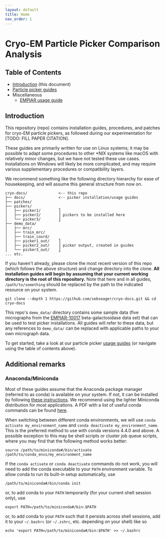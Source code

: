 ```yaml
---
layout: default
title: Home
nav_order: 1
---
```


# Cryo-EM Particle Picker Comparison Analysis

## Table of Contents

- [Introduction](#introduction) (this document)
- [Particle picker guides](pickers)
- Miscellaneous
    - [EMPIAR usage guide](empiar.md)

## Introduction

This repository (repo) contains installation guides, procedures, and patches for cryo-EM particle pickers, as followed during our experimentation for [TODO: FILL PAPER CITATION].

These guides are primarily written for use on Linux systems; it may be possible to adapt some procedures to other *NIX systems like macOS with relatively minor changes, but we have not tested these use cases. Installations on Windows will likely be more complicated, and may require various supplementary procedures or compatibility layers.

We recommend something like the following directory hierarchy for ease of housekeeping, and will assume this general structure from now on.

```text
cryo-docs/              <-- this repo
├── docs/               <-- picker installation/usage guides
├── patches/
├── pickers/
│   ├── picker1/        ⎤
│   ├── picker2/        ⎥ pickers to be installed here
│   └── picker3/        ⎦
├── demo_data/
│   ├── mrc/
│   ├── train_mrc/
│   ├── train_coord/
│   ├── picker1_out/    ⎤
│   ├── picker2_out/    ⎥ picker output, created in guides
│   └── picker3_out/    ⎦
... etc.
```

If you haven't already, please clone the most recent version of this repo (which follows the above structure) and change directory into the clone. **All installation guides will begin by assuming that your current working directory is the root of this repository.** Note that here and in all guides, `/path/to/something` should be replaced by the path to the indicated resource on your system.

```shell script
git clone --depth 1 https://github.com/sebseager/cryo-docs.git && cd cryo-docs
```

This repo's `demo_data/` directory contains some sample data (five micrographs from the [EMPIAR-10017](https://www.ebi.ac.uk/pdbe/emdb/empiar/entry/10017/) beta-galactosidase data set) that can be used to test picker installations. All guides will refer to these data, but any references to `demo_data/` can be replaced with applicable paths to your own micrograph data.

To get started, take a look at our particle picker [usage guides](/docs) (or navigate using the table of contents above).

## Additional remarks

### Anaconda/Miniconda

Most of these guides assume that the Anaconda package manager (referred to as conda) is available on your system. If not, it can be installed by following [these instructions](https://docs.conda.io/projects/conda/en/latest/user-guide/install/). We recommend using the lighter Miniconda distribution for most applications. A PDF with a list of useful conda commands can be found [here](https://docs.conda.io/projects/conda/en/4.6.0/_downloads/52a95608c49671267e40c689e0bc00ca/conda-cheatsheet.pdf).

When switching between different conda environments, we will use `conda activate my_environment_name` and `conda deactivate my_environment_name`. This is the preferred method to use with conda versions 4.4.0 and above. A possible exception to this may be shell scripts or cluster job queue scripts, where you may find that the following method works better:

```shell script
source /path/to/miniconda#/bin/activate /path/to/conda_envs/my_environment_name
``` 

If the `conda activate` or `conda deactivate` commands do not work, you will need to add the conda executable to your `PATH` environment variable. To allow conda to run its built-in setup automatically, use

```shell script
/path/to/miniconda#/bin/conda init
```

or, to add conda to your `PATH` temporarily (for your current shell session only), use

```shell script
export PATH=/path/to/miniconda#/bin:$PATH
```

or, to add conda to your `PATH` such that it persists across shell sessions, add it to your `~/.bashrc` (or `~/.zshrc`, etc. depending on your shell) like so

```shell script
echo 'export PATH=/path/to/miniconda#/bin:$PATH' >> ~/.bashrc
```
